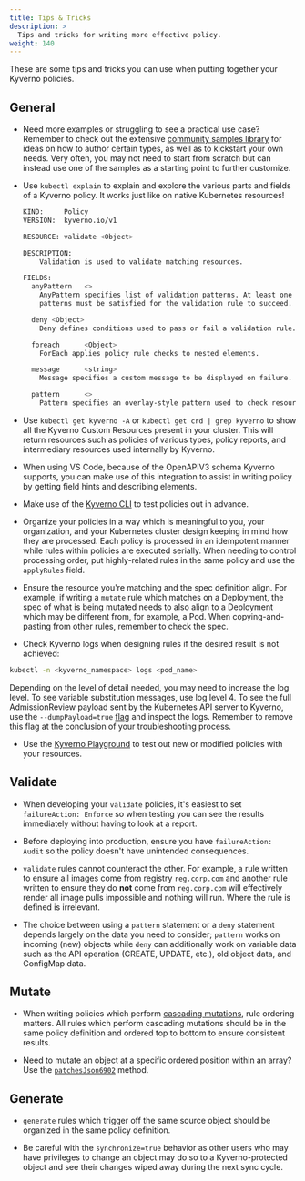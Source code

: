 ```yaml
---
title: Tips & Tricks 
description: >
  Tips and tricks for writing more effective policy.
weight: 140
---
```


These are some tips and tricks you can use when putting together your Kyverno policies.

## General

* Need more examples or struggling to see a practical use case? Remember to check out the extensive [community samples library](/docs/policies/) for ideas on how to author certain types, as well as to kickstart your own needs. Very often, you may not need to start from scratch but can instead use one of the samples as a starting point to further customize.

* Use `kubectl explain` to explain and explore the various parts and fields of a Kyverno policy. It works just like on native Kubernetes resources!

  ```sh
  KIND:     Policy
  VERSION:  kyverno.io/v1

  RESOURCE: validate <Object>

  DESCRIPTION:
      Validation is used to validate matching resources.

  FIELDS:
    anyPattern   <>
      AnyPattern specifies list of validation patterns. At least one of the
      patterns must be satisfied for the validation rule to succeed.

    deny <Object>
      Deny defines conditions used to pass or fail a validation rule.

    foreach      <Object>
      ForEach applies policy rule checks to nested elements.

    message      <string>
      Message specifies a custom message to be displayed on failure.

    pattern      <>
      Pattern specifies an overlay-style pattern used to check resources.
  ```

* Use `kubectl get kyverno -A` or `kubectl get crd | grep kyverno` to show all the Kyverno Custom Resources present in your cluster. This will return resources such as policies of various types, policy reports, and intermediary resources used internally by Kyverno.
* When using VS Code, because of the OpenAPIV3 schema Kyverno supports, you can make use of this integration to assist in writing policy by getting field hints and describing elements.
* Make use of the [Kyverno CLI](/docs/kyverno-cli/) to test policies out in advance.
* Organize your policies in a way which is meaningful to you, your organization, and your Kubernetes cluster design keeping in mind how they are processed. Each policy is processed in an idempotent manner while rules within policies are executed serially. When needing to control processing order, put highly-related rules in the same policy and use the `applyRules` field.

* Ensure the resource you're matching and the spec definition align. For example, if writing a `mutate` rule which matches on a Deployment, the spec of what is being mutated needs to also align to a Deployment which may be different from, for example, a Pod. When copying-and-pasting from other rules, remember to check the spec.

* Check Kyverno logs when designing rules if the desired result is not achieved:

```sh
kubectl -n <kyverno_namespace> logs <pod_name>
```

Depending on the level of detail needed, you may need to increase the log level. To see variable substitution messages, use log level 4. To see the full AdmissionReview payload sent by the Kubernetes API server to Kyverno, use the `--dumpPayload=true` [flag](/docs/installation/customization.md#container-flags) and inspect the logs. Remember to remove this flag at the conclusion of your troubleshooting process.

* Use the [Kyverno Playground](https://playground.kyverno.io/) to test out new or modified policies with your resources.

## Validate

* When developing your `validate` policies, it's easiest to set `failureAction: Enforce` so when testing you can see the results immediately without having to look at a report.

* Before deploying into production, ensure you have `failureAction: Audit` so the policy doesn't have unintended consequences.

* `validate` rules cannot counteract the other. For example, a rule written to ensure all images come from registry `reg.corp.com` and another rule written to ensure they do **not** come from `reg.corp.com` will effectively render all image pulls impossible and nothing will run. Where the rule is defined is irrelevant.

* The choice between using a `pattern` statement or a `deny` statement depends largely on the data you need to consider; `pattern` works on incoming (new) objects while `deny` can additionally work on variable data such as the API operation (CREATE, UPDATE, etc.), old object data, and ConfigMap data.

## Mutate

* When writing policies which perform [cascading mutations](/docs/policy-types/cluster-policy/mutate.md#mutate-rule-ordering-cascading), rule ordering matters. All rules which perform cascading mutations should be in the same policy definition and ordered top to bottom to ensure consistent results.

* Need to mutate an object at a specific ordered position within an array? Use the [`patchesJson6902`](/docs/policy-types/cluster-policy/mutate.md#rfc-6902-jsonpatch) method.

## Generate

* `generate` rules which trigger off the same source object should be organized in the same policy definition.

* Be careful with the `synchronize=true` behavior as other users who may have privileges to change an object may do so to a Kyverno-protected object and see their changes wiped away during the next sync cycle.
